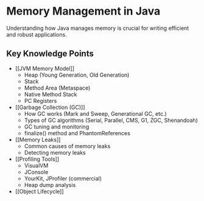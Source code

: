 # Memory Management in Java

Understanding how Java manages memory is crucial for writing efficient and robust applications.

## Key Knowledge Points

- [[JVM Memory Model]]
  - Heap (Young Generation, Old Generation)
  - Stack
  - Method Area (Metaspace)
  - Native Method Stack
  - PC Registers
- [[Garbage Collection (GC)]]
  - How GC works (Mark and Sweep, Generational GC, etc.)
  - Types of GC algorithms (Serial, Parallel, CMS, G1, ZGC, Shenandoah)
  - GC tuning and monitoring
  - finalize() method and PhantomReferences
- [[Memory Leaks]]
  - Common causes of memory leaks
  - Detecting memory leaks
- [[Profiling Tools]]
  - VisualVM
  - JConsole
  - YourKit, JProfiler (commercial)
  - Heap dump analysis
- [[Object Lifecycle]]
